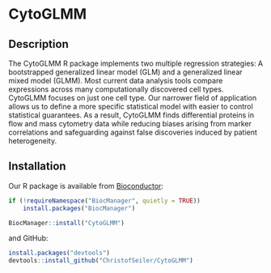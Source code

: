# CytoGLMM

## Description

The CytoGLMM R package implements two multiple regression strategies: A bootstrapped generalized linear model (GLM) and a generalized linear mixed model (GLMM). Most current data analysis tools compare expressions across many computationally discovered cell types. CytoGLMM focuses on just one cell type. Our narrower field of application allows us to define a more specific statistical model with easier to control statistical guarantees. As a result, CytoGLMM finds differential proteins in flow and mass cytometry data while reducing biases arising from marker correlations and safeguarding against false discoveries induced by patient heterogeneity.

## Installation

Our R package is available from [Bioconductor](https://bioconductor.org/packages/CytoGLMM):

```	r
if (!requireNamespace("BiocManager", quietly = TRUE))
    install.packages("BiocManager")

BiocManager::install("CytoGLMM")
```

and GitHub:

``` r
install.packages("devtools")
devtools::install_github("ChristofSeiler/CytoGLMM")
```
